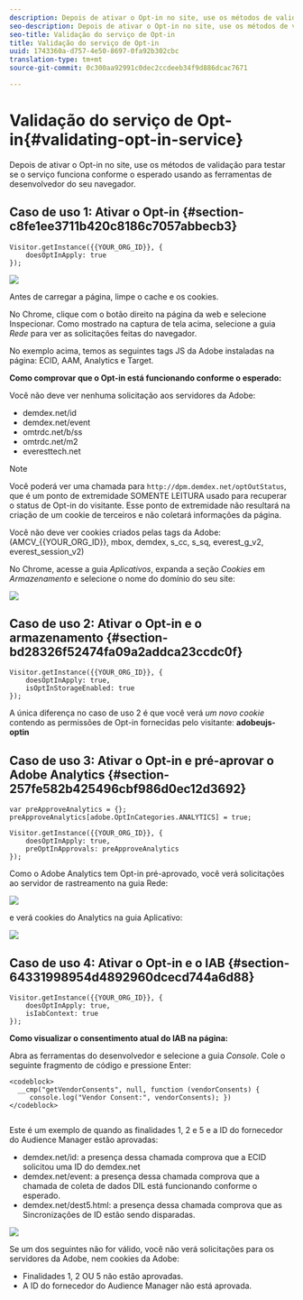 ```yaml
---
description: Depois de ativar o Opt-in no site, use os métodos de validação para testar se o serviço funciona conforme o esperado usando as ferramentas de desenvolvedor do seu navegador.
seo-description: Depois de ativar o Opt-in no site, use os métodos de validação para testar se o serviço funciona conforme o esperado usando as ferramentas de desenvolvedor do seu navegador.
seo-title: Validação do serviço de Opt-in
title: Validação do serviço de Opt-in
uuid: 1743360a-d757-4e50-8697-0fa92b302cbc
translation-type: tm+mt
source-git-commit: 0c300aa92991c0dec2ccdeeb34f9d886dcac7671

---
```



# Validação do serviço de Opt-in{#validating-opt-in-service}

Depois de ativar o Opt-in no site, use os métodos de validação para testar se o serviço funciona conforme o esperado usando as ferramentas de desenvolvedor do seu navegador.

## Caso de uso 1: Ativar o Opt-in {#section-c8fe1ee3711b420c8186c7057abbecb3}

```
Visitor.getInstance({{YOUR_ORG_ID}}, { 
    doesOptInApply: true 
});
```

![](assets/use_case_1_1.png)

Antes de carregar a página, limpe o cache e os cookies.

No Chrome, clique com o botão direito na página da web e selecione Inspecionar. Como mostrado na captura de tela acima, selecione a guia *Rede* para ver as solicitações feitas do navegador.

No exemplo acima, temos as seguintes tags JS da Adobe instaladas na página: ECID, AAM, Analytics e Target.

**Como comprovar que o Opt-in está funcionando conforme o esperado:**

Você não deve ver nenhuma solicitação aos servidores da Adobe:

* demdex.net/id
* demdex.net/event
* omtrdc.net/b/ss
* omtrdc.net/m2
* everesttech.net

>[!NOTE]
>
>Você poderá ver uma chamada para `http://dpm.demdex.net/optOutStatus`, que é um ponto de extremidade SOMENTE LEITURA usado para recuperar o status de Opt-in do visitante. Esse ponto de extremidade não resultará na criação de um cookie de terceiros e não coletará informações da página.

Você não deve ver cookies criados pelas tags da Adobe: (AMCV_{{YOUR_ORG_ID}}, mbox, demdex, s_cc, s_sq, everest_g_v2, everest_session_v2)

No Chrome, acesse a guia *Aplicativos*, expanda a seção *Cookies* em *Armazenamento* e selecione o nome do domínio do seu site:

![](assets/use_case_1_2.png)

## Caso de uso 2: Ativar o Opt-in e o armazenamento  {#section-bd28326f52474fa09a2addca23ccdc0f}

```
Visitor.getInstance({{YOUR_ORG_ID}}, { 
    doesOptInApply: true, 
    isOptInStorageEnabled: true 
});
```

A única diferença no caso de uso 2 é que você verá *um novo cookie* contendo as permissões de Opt-in fornecidas pelo visitante: **adobeujs-optin**

## Caso de uso 3: Ativar o Opt-in e pré-aprovar o Adobe Analytics  {#section-257fe582b425496cbf986d0ec12d3692}

```
var preApproveAnalytics = {}; 
preApproveAnalytics[adobe.OptInCategories.ANALYTICS] = true;

Visitor.getInstance({{YOUR_ORG_ID}}, { 
    doesOptInApply: true, 
    preOptInApprovals: preApproveAnalytics 
});
```

Como o Adobe Analytics tem Opt-in pré-aprovado, você verá solicitações ao servidor de rastreamento na guia Rede:

![](assets/use_case_3_1.png)

e verá cookies do Analytics na guia Aplicativo:

![](assets/use_case_3_2.png)

## Caso de uso 4: Ativar o Opt-in e o IAB  {#section-64331998954d4892960dcecd744a6d88}

```
Visitor.getInstance({{YOUR_ORG_ID}}, { 
    doesOptInApply: true, 
    isIabContext: true 
});
```

**Como visualizar o consentimento atual do IAB na página:**

Abra as ferramentas do desenvolvedor e selecione a guia *Console*. Cole o seguinte fragmento de código e pressione Enter:

```
<codeblock>
  __cmp("getVendorConsents", null, function (vendorConsents) { 
     console.log("Vendor Consent:", vendorConsents); }) 
</codeblock>  
  
```

Este é um exemplo de quando as finalidades 1, 2 e 5 e a ID do fornecedor do Audience Manager estão aprovadas:

* demdex.net/id: a presença dessa chamada comprova que a ECID solicitou uma ID do demdex.net
* demdex.net/event: a presença dessa chamada comprova que a chamada de coleta de dados DIL está funcionando conforme o esperado.
* demdex.net/dest5.html: a presença dessa chamada comprova que as Sincronizações de ID estão sendo disparadas.

![](assets/use_case_4_1.png)

Se um dos seguintes não for válido, você não verá solicitações para os servidores da Adobe, nem cookies da Adobe:

* Finalidades 1, 2 OU 5 não estão aprovadas.
* A ID do fornecedor do Audience Manager não está aprovada.